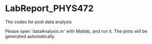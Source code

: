 # LabReport_PHYS472
The codes for post data analysis

Please open 'dataAnalysis.m' with Matlab, and run it. The plots will be generated automatically.
